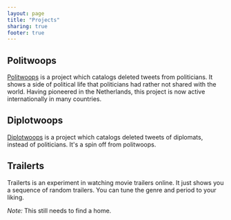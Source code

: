 ```yaml
---
layout: page
title: "Projects"
sharing: true
footer: true
---
```

## Politwoops

[Politwoops](http://politwoops.com/) is a project which catalogs deleted tweets from politicians. It shows a side of political life that politicians had rather not shared with the world. Having pioneered in the Netherlands, this project is now active internationally in many countries.

## Diplotwoops
[Diplotwoops](http://diplotwoops.org/) is a project which catalogs deleted tweets of diplomats, instead of politicians. It's a spin off from politwoops.

## Trailerts

Trailerts is an experiment in watching movie trailers online. It just shows you a sequence of random trailers. You can tune the genre and period to your liking.

*Note:* This still needs to find a home.